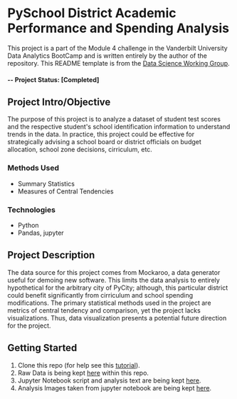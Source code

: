 # PySchool District Academic Performance and Spending Analysis 
This project is a part of the Module 4 challenge in the Vanderbilt University Data Analytics BootCamp and is written entirely by the author of the repository. This README template is from the [Data Science Working Group](https://github.com/sfbrigade/data-science-wg/blob/f1625aba8ac51ad90ec008f8ebc5ca1c42b304d7/dswg_project_resources/Project-README-template.md). 

#### -- Project Status: [Completed]

## Project Intro/Objective
The purpose of this project is to analyze a dataset of student test scores and the respective student's school identification information to understand trends in the data. In practice, this project could be effective for strategically advising a school board or district officials on budget allocation, school zone decisions, cirriculum, etc.

### Methods Used
* Summary Statistics
* Measures of Central Tendencies

### Technologies
* Python
* Pandas, jupyter

## Project Description
The data source for this project comes from Mockaroo, a data generator useful for demoing new software. This limits the data analysis to entirely hypothetical for the arbitrary city of PyCity; although, this particular district could benefit significantly from cirriculum and school spending modifications. The primary statistical methods used in the project are metrics of central tendency and comparison, yet the project lacks visualizations. Thus, data visualization presents a potential future direction for the project.

## Getting Started

1. Clone this repo (for help see this [tutorial](https://help.github.com/articles/cloning-a-repository/)).
2. Raw Data is being kept [here](pandas-challenge/Starter_Code/PyCitySchools/Resources) within this repo.    
3. Jupyter Notebook script and analysis text are being kept [here](pandas-challenge/Starter_Code/PyCitySchools).
4. Analysis Images taken from jupyter notebook are being kept [here](pandas-challenge/Starter_Code/Images).


